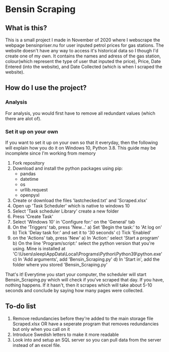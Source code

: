 # Bensin Scraping

## What is this?
This is a small project I made in November of 2020 where I webscrape the webpage bensinpriser.nu for user inputed petrol prices for gas stations. The website doesn't have any way to access it's historical data so I though I'd create one of my own. 
It contains the names and adress of the gas station, colour(which represent the type of user that inputed the price), Price, Date Entered (into the website), and Date Collected (which is when I scraped the website).

## How do I use the project?
### Analysis
For analysis, you would first have to remove all redundant values (which there are alot of).

### Set it up on your own
If you want to set it up on your own so that it everyday, then the following will explain how you do it on Windows 10, Python 3.8. This guide may be incomplete since I'm working from memory

1) Fork repository
2) Download and install the python packages using pip: 
    - pandas
    - datetime
    - os 
    - urllib.request
    - openpyxl
3) Create or download the files 'lastchecked.txt' and 'Scraped.xlsx'
4) Open up 'Task Scheduler' which is native to windows 10
5) Select 'Task scheduler Library' create a new folder
6) Press 'Create Task'
7) Select 'Windows 10' in 'Configure for:' on the 'General' tab
8) On the 'Triggers' tab, press 'New...' 
    a) Set 'Begin the task:' to 'At log on'
    b) Tick 'Delay task for:' and set it to '30 seconds'
    c) Tick 'Enabled'
9) on the 'Actions' tab, press 'New'
    a) In 'Action:' select 'Start a program'
    b) On the line 'Program/script:' select the python version that you're using. Mine is installed at 'C:\Users\sleep\AppData\Local\Programs\Python\Python39\python.exe'
    c) In 'Add arguments', add 'Bensin_Scraping.py'
    d) In 'Start in', add the folder where you stored 'Bensin_Scraping.py'

That's it!
Everytime you start your computer, the scheduler will start Bensin_Scraping.py which will check if you've scraped that day. If you have, nothing happens. If it hasn't, then it scrapes which will take about 5-10 seconds and conclude by saying how many pages were collected.

## To-do list
1) Remove redundancies before they're added to the main storage file Scraped.xlsx OR have a seperate program that removes redundancies but only when you call on it
2) Introduce Swedish letters to make it more readable
3) Look into and setup an SQL server so you can pull data from the server instead of an excel file.